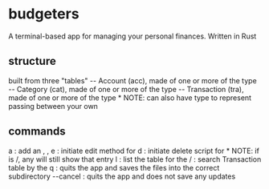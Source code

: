# budgeters

A terminal-based app for managing your personal finances. Written in Rust

## structure

built from three "tables"
-- Account (acc), made of one or more of the <Account> type
-- Category (cat), made of one or more of the <Category> type
-- Transaction (tra), made of one or more of the <Transaction> type
    * NOTE: can also have <Transfer> type to represent passing between your own <Accounts>

## commands

a <type> : add an <Account>, <Category>, <Transaction>
e <type> : initiate edit method for <type>
d <type> : initiate delete script for<type>
    * NOTE: if <type> is <Account>/<Category>, any <Transaction> will still show that entry
l <type> : list the table for the <type>
/ <query> : search Transaction table by the <string>
q : quits the app and saves the files into the correct subdirectory
--cancel : quits the app and does not save any updates
